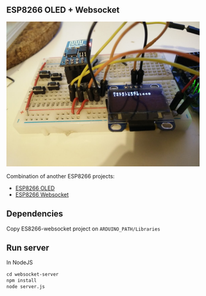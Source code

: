 ## ESP8266 OLED + Websocket

![screens/timestamp.png](screens/timestamp.png)

Combination of another ESP8266 projects:

* [ESP8266 OLED](https://hackaday.io/project/6132-esp8266oled)
* [ESP8266 Websocket](https://github.com/morrissinger/ESP8266-Websocket)

## Dependencies

Copy ES8266-websocket project on `ARDUINO_PATH/Libraries`

## Run server

In NodeJS

```
cd websocket-server
npm install
node server.js
```
